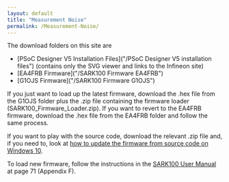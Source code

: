 ```yaml
---
layout: default
title: "Measurement Noise"
permalink: /Measurement-Noise/
---
```


The download folders on this site are
- [PSoC Designer V5 Installation Files]("/PSoC Designer V5 installation files") (contains only the SVG viewer and links to the Infineon site)
- [EA4FRB Firmware]("/SARK100 Firmware EA4FRB")
- [G1OJS Firmware]("/SARK100 Firmware G1OJS")

If you just want to load up the latest firmware, download the .hex file from the G1OJS folder plus the .zip file containing the firmware loader (SARK100_Firmware_Loader.zip). If you want to revert to the EA4FRB firmware, download the .hex file from the EA4FRB folder and follow the same process.

If you want to play with the source code, download the relevant .zip file and, if you need to, look at [how to update the firmware from source code on Windows 10](https://g1ojs.github.io/G1OJS-MR300-SARK100-Firmware/EditingOnWindows10/).

To load new firmware, follow the instructions in the [SARK100 User Manual](https://drive.google.com/file/d/1kM88itq2omZWrUrTG7w75D_n5QEMQEQm/view) at page 71 (Appendix F). 
